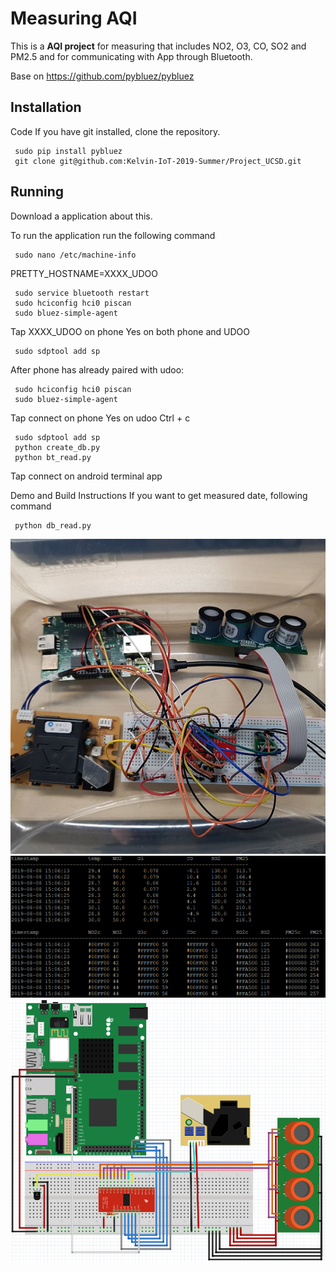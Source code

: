 # Measuring AQI
This is a **AQI project** for measuring that includes NO2, O3, CO, SO2 and PM2.5 and for communicating with App through Bluetooth.

Base on https://github.com/pybluez/pybluez

## Installation
Code If you have git installed, clone the repository.

     sudo pip install pybluez
     git clone git@github.com:Kelvin-IoT-2019-Summer/Project_UCSD.git
## Running
Download a application about this.

To run the application run the following command

     sudo nano /etc/machine-info 
PRETTY_HOSTNAME=XXXX_UDOO

     sudo service bluetooth restart
     sudo hciconfig hci0 piscan
     sudo bluez-simple-agent
Tap XXXX_UDOO on phone Yes on both phone and UDOO

     sudo sdptool add sp
After phone has already paired with udoo:

     sudo hciconfig hci0 piscan
     sudo bluez-simple-agent
Tap connect on phone Yes on udoo Ctrl + c

     sudo sdptool add sp
     python create_db.py
     python bt_read.py
Tap connect on android terminal app

Demo and Build Instructions If you want to get measured date, following command

     python db_read.py

![Instructure](https://github.com/Kelvin-IoT-2019-Summer/Project_UCSD/blob/bran/Instructure.jpg)
![db_table](https://github.com/Kelvin-IoT-2019-Summer/Project_UCSD/blob/bran/db_table.png)
![db_table](https://github.com/Kelvin-IoT-2019-Summer/Project_UCSD/blob/bran/Sensor.png)

